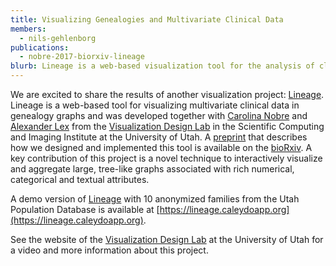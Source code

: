 ```yaml
---
title: Visualizing Genealogies and Multivariate Clinical Data
members:
  - nils-gehlenborg
publications:
  - nobre-2017-biorxiv-lineage
blurb: Lineage is a web-based visualization tool for the analysis of clinical data in the context of genealogical graphs.
---
```

We are excited to share the results of another visualization project: [Lineage](https://lineage.caleydoapp.org). Lineage is a web-based tool for visualizing multivariate clinical data in genealogy graphs and was developed together with [Carolina Nobre](http://vdl.sci.utah.edu/team/nobre/) and [Alexander Lex](http://vdl.sci.utah.edu/team/lex/) from the [Visualization Design Lab](http://vdl.sci.utah.edu/) in the Scientific Computing and Imaging Institute at the University of Utah. A [preprint](/publications/nobre-2017-biorxiv-lineage/) that describes how we designed and implemented this tool is available on the [bioRxiv](http://biorxiv.org/content/early/2017/04/19/128579). A key contribution of this project is a novel technique to interactively visualize and aggregate large, tree-like graphs associated with rich numerical, categorical and textual attributes.

A demo version of [Lineage](https://lineage.caleydoapp.org) with 10 anonymized families from the Utah Population Database is available at [https://lineage.caleydoapp.org](https://lineage.caleydoapp.org).

See the website of the [Visualization Design Lab](http://vdl.sci.utah.edu/publications/2017_preprint_lineage/) at the University of Utah for a video and more information about this project.